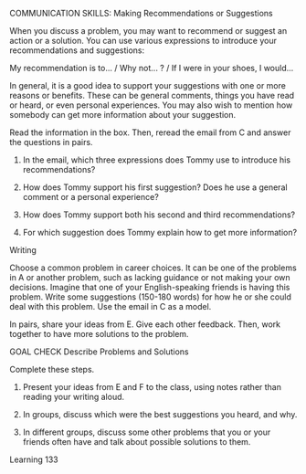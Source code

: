 COMMUNICATION SKILLS: Making Recommendations or Suggestions

When you discuss a problem, you may want to recommend or suggest an action or a solution. You can use various expressions to introduce your recommendations and suggestions:

My recommendation is to... / Why not... ? / If I were in your shoes, I would...

In general, it is a good idea to support your suggestions with one or more reasons or benefits. These can be general comments, things you have read or heard, or even personal experiences. You may also wish to mention how somebody can get more information about your suggestion.

Read the information in the box. Then, reread the email from C and answer the questions in pairs.

1. In the email, which three expressions does Tommy use to introduce his recommendations?

2. How does Tommy support his first suggestion? Does he use a general comment or a personal experience?

3. How does Tommy support both his second and third recommendations?

4. For which suggestion does Tommy explain how to get more information?

Writing

Choose a common problem in career choices. It can be one of the problems in A or another problem, such as lacking guidance or not making your own decisions. Imagine that one of your English-speaking friends is having this problem. Write some suggestions (150-180 words) for how he or she could deal with this problem. Use the email in C as a model.

In pairs, share your ideas from E. Give each other feedback. Then, work together to have more solutions to the problem.

GOAL CHECK Describe Problems and Solutions

Complete these steps.

1. Present your ideas from E and F to the class, using notes rather than reading your writing aloud.

2. In groups, discuss which were the best suggestions you heard, and why.

3. In different groups, discuss some other problems that you or your friends often have and talk about possible solutions to them.

Learning 133